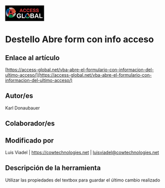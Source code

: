 ﻿![Access-global](/blob/main/Images/Logo1.png)
# Destello Abre form con info acceso
## Enlace al artículo
[https://access-global.net/vba-abre-el-formulario-con-informacion-del-ultimo-acceso/](https://access-global.net/vba-abre-el-formulario-con-informacion-del-ultimo-acceso/)
## Autor/es
Karl Donaubauer
## Colaborador/es

## Modificado por
Luis Viadel | https://cowtechnologies.net | luisviadel@cowtechnologies.net
## Descripción de la herramienta
Utilizar las propiedades del textbox para guardar el último cambio realizado


